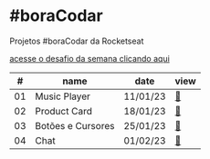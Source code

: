 # #boraCodar

Projetos #boraCodar da Rocketseat

[acesse o desafio da semana clicando aqui](https://boracodar.dev)

<table>
        <thead>
            <tr>
                <th>#</th>
                <th>name</th>
                <th>date</th>
                <th>view</th>
            </tr>
        </thead>
        <tbody>
            <tr>
                <td>01</td>
                <td>Music Player</td>
                <td>11/01/23</td>
                <td><a href="01">🔗</a></td>
            </tr>
            <tr>
                <td>02</td>
                <td>Product Card</td>
                <td>18/01/23</td>
                <td><a href="02">🔗</a></td>
            </tr>
            <tr>
                <td>03</td>
                <td>Botões e Cursores</td>
                <td>25/01/23</td>
                <td><a href="03">🔗</a></td>
            </tr>
            <tr>
                <td>04</td>
                <td>Chat</td>
                <td>01/02/23</td>
                <td><a href="04">🔗</a></td>
            </tr>
        </tbody>
    </table>
